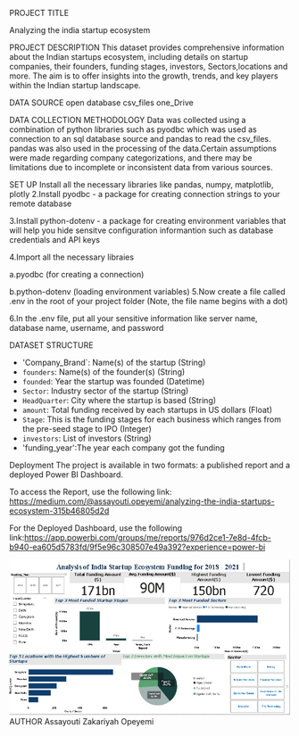PROJECT TITLE

Analyzing the india startup ecosystem

PROJECT DESCRIPTION
This dataset provides comprehensive information about the Indian startups ecosystem, including details on startup companies, their founders, funding stages, investors, Sectors,locations and more. The aim is to offer insights into the growth, trends, and key players within the Indian startup landscape.

DATA SOURCE
open database
csv_files
one_Drive


DATA COLLECTION METHODOLOGY
Data was collected using a combination of python libraries such as pyodbc which was used as connection to an sql database source and pandas to read the csv_files. pandas was also used in the processing of the data.Certain assumptions were made regarding company categorizations, and there may be limitations due to incomplete or inconsistent data from various sources.

SET UP
Install all the necessary libraries like pandas, numpy, matplotlib, plotly
2.Install pyodbc - a package for creating connection strings to your remote database

3.Install python-dotenv - a package for creating environment variables that will help you hide sensitve configuration informantion such as database credentials and API keys

4.Import all the necessary libraies

a.pyodbc (for creating a connection)

b.python-dotenv (loading environment variables)
5.Now create a file called .env in the root of your project folder (Note, the file name begins with a dot)

6.In the .env file, put all your sensitive information like server name, database name, username, and password


DATASET STRUCTURE
- 'Company_Brand`: Name(s) of the startup (String)
- `founders`: Name(s) of the founder(s) (String)
- `founded`: Year the startup was founded (Datetime)
- `Sector`: Industry sector of the startup (String)
- `HeadQuarter`: City where the startup is based (String)
- `amount`: Total funding received by each startups in US dollars (Float)
- `Stage`: This is the funding stages for each business which ranges from the pre-seed stage to IPO (Integer)
- `investors`: List of investors (String)
- 'funding_year':The year each company got the funding 

 Deployment
 The project is available in two formats: a published report and a deployed Power BI Dashboard.

To access the Report, use the following link: https://medium.com/@assayouti.opeyemi/analyzing-the-india-startups-ecosystem-315b46805d2d

For the Deployed Dashboard, use the following link:https://app.powerbi.com/groups/me/reports/976d2ce1-7e8d-4fcb-b940-ea605d5783fd/9f5e96c308507e49a392?experience=power-bi

![alt text](image.png)
AUTHOR
Assayouti Zakariyah Opeyemi